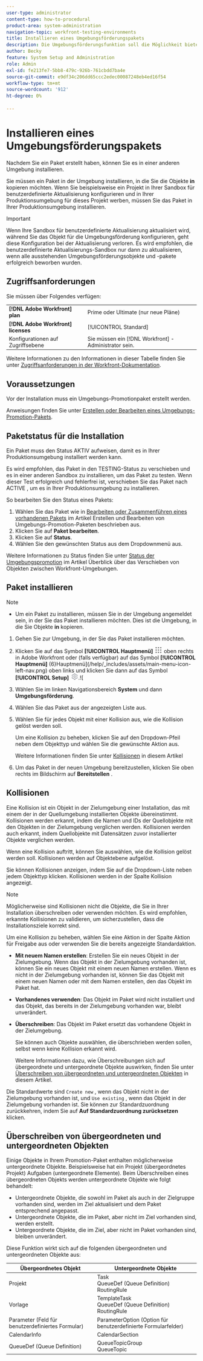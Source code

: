 ```yaml
---
user-type: administrator
content-type: how-to-procedural
product-area: system-administration
navigation-topic: workfront-testing-environments
title: Installieren eines Umgebungsförderungspakets
description: Die Umgebungsförderungsfunktion soll die Möglichkeit bieten, konfigurationsbezogene Objekte von einer Umgebung in eine andere zu verschieben. Erfahren Sie, wie Sie ein Umgebungsförderungspaket in einer Zielumgebung installieren.
author: Becky
feature: System Setup and Administration
role: Admin
exl-id: fe213fe7-5bb8-479c-926b-761cbdd7ba4e
source-git-commit: e9df34c206dd65ccc2edec00087248eb4ed16f54
workflow-type: tm+mt
source-wordcount: '912'
ht-degree: 0%

---
```


# Installieren eines Umgebungsförderungspakets

Nachdem Sie ein Paket erstellt haben, können Sie es in einer anderen Umgebung installieren.

Sie müssen ein Paket in der Umgebung installieren, in die Sie die Objekte **in** kopieren möchten. Wenn Sie beispielsweise ein Projekt in Ihrer Sandbox für benutzerdefinierte Aktualisierung konfigurieren und in Ihrer Produktionsumgebung für dieses Projekt werben, müssen Sie das Paket in Ihrer Produktionsumgebung installieren.

>[!IMPORTANT]
>
>Wenn Ihre Sandbox für benutzerdefinierte Aktualisierung aktualisiert wird, während Sie das Objekt für die Umgebungsförderung konfigurieren, geht diese Konfiguration bei der Aktualisierung verloren. Es wird empfohlen, die benutzerdefinierte Aktualisierungs-Sandbox nur dann zu aktualisieren, wenn alle ausstehenden Umgebungsförderungsobjekte und -pakete erfolgreich beworben wurden.

## Zugriffsanforderungen

Sie müssen über Folgendes verfügen:

<table>
  <tr>
   <td><strong>[!DNL Adobe Workfront] plan</strong>
   </td>
   <td> Prime oder Ultimate (nur neue Pläne)
   </td>
  </tr>
  <tr>
   <td><strong>[!DNL Adobe Workfront] licenses</strong>
   </td>
   <td> [!UICONTROL Standard]
   </td>
  </tr>
   <tr>
   <td>Konfigurationen auf Zugriffsebene
   </td>
   <td>Sie müssen ein [!DNL Workfront] -Administrator sein.
   </td>
  </tr>
</table>

Weitere Informationen zu den Informationen in dieser Tabelle finden Sie unter [Zugriffsanforderungen in der Workfront-Dokumentation](/help/quicksilver/administration-and-setup/add-users/access-levels-and-object-permissions/access-level-requirements-in-documentation.md).

## Voraussetzungen

Vor der Installation muss ein Umgebungs-Promotionpaket erstellt werden.

Anweisungen finden Sie unter [Erstellen oder Bearbeiten eines Umgebungs-Promotion-Pakets](/help/quicksilver/administration-and-setup/set-up-workfront/workfront-testing-environments/environment-promotion-create-package.md).

## Paketstatus für die Installation

Ein Paket muss den Status AKTIV aufweisen, damit es in Ihrer Produktionsumgebung installiert werden kann.

Es wird empfohlen, das Paket in den TESTING-Status zu verschieben und es in einer anderen Sandbox zu installieren, um das Paket zu testen.  Wenn dieser Test erfolgreich und fehlerfrei ist, verschieben Sie das Paket nach ACTIVE , um es in Ihrer Produktionsumgebung zu installieren.

So bearbeiten Sie den Status eines Pakets:

1. Wählen Sie das Paket wie in [Bearbeiten oder Zusammenführen eines vorhandenen Pakets](/help/quicksilver/administration-and-setup/set-up-workfront/workfront-testing-environments/environment-promotion-create-package.md#create-or-edit-an-environment-promotion-package) im Artikel Erstellen und Bearbeiten von Umgebungs-Promotion-Paketen beschrieben aus.
1. Klicken Sie auf **Paket bearbeiten**.
1. Klicken Sie auf **Status**.
1. Wählen Sie den gewünschten Status aus dem Dropdownmenü aus.

Weitere Informationen zu Status finden Sie unter [Status der Umgebungspromotion](/help/quicksilver/administration-and-setup/set-up-workfront/workfront-testing-environments/environment-promotion-in-wf.md#environment-promotion-statuses) im Artikel Überblick über das Verschieben von Objekten zwischen Workfront-Umgebungen.

## Paket installieren

>[!NOTE]
>
>* Um ein Paket zu installieren, müssen Sie in der Umgebung angemeldet sein, in der Sie das Paket installieren möchten. Dies ist die Umgebung, in die Sie Objekte **in** kopieren.

1. Gehen Sie zur Umgebung, in der Sie das Paket installieren möchten.
1. Klicken Sie auf das Symbol **[!UICONTROL Hauptmenü]** ![Hauptmenü](/help/_includes/assets/main-menu-icon.png) oben rechts in Adobe Workfront oder (falls verfügbar) auf das Symbol **[!UICONTROL Hauptmenü]** (6}Hauptmenü](/help/_includes/assets/main-menu-icon-left-nav.png) oben links und klicken Sie dann auf das Symbol **[!UICONTROL Setup]** ![Setup](/help/_includes/assets/gear-icon-setup.png).![
1. Wählen Sie im linken Navigationsbereich **System** und dann **Umgebungsförderung**.
1. Wählen Sie das Paket aus der angezeigten Liste aus.
1. Wählen Sie für jedes Objekt mit einer Kollision aus, wie die Kollision gelöst werden soll.

   Um eine Kollision zu beheben, klicken Sie auf den Dropdown-Pfeil neben dem Objekttyp und wählen Sie die gewünschte Aktion aus.

   Weitere Informationen finden Sie unter [Kollisionen](#collisions) in diesem Artikel
1. Um das Paket in der neuen Umgebung bereitzustellen, klicken Sie oben rechts im Bildschirm auf **Bereitstellen** .

## Kollisionen

Eine Kollision ist ein Objekt in der Zielumgebung einer Installation, das mit einem der in der Quellumgebung installierten Objekte übereinstimmt. Kollisionen werden erkannt, indem die Namen und IDs der Quellobjekte mit den Objekten in der Zielumgebung verglichen werden. Kollisionen werden auch erkannt, indem Quellobjekte mit Datensätzen zuvor installierter Objekte verglichen werden.

Wenn eine Kollision auftritt, können Sie auswählen, wie die Kollision gelöst werden soll. Kollisionen werden auf Objektebene aufgelöst.

Sie können Kollisionen anzeigen, indem Sie auf die Dropdown-Liste neben jedem Objekttyp klicken. Kollisionen werden in der Spalte Kollision angezeigt.

>[!NOTE]
>
>Möglicherweise sind Kollisionen nicht die Objekte, die Sie in Ihrer Installation überschreiben oder verwenden möchten. Es wird empfohlen, erkannte Kollisionen zu validieren, um sicherzustellen, dass die Installationsziele korrekt sind.

Um eine Kollision zu beheben, wählen Sie eine Aktion in der Spalte Aktion für Freigabe aus oder verwenden Sie die bereits angezeigte Standardaktion.

* **Mit neuem Namen erstellen**: Erstellen Sie ein neues Objekt in der Zielumgebung. Wenn das Objekt in der Zielumgebung vorhanden ist, können Sie ein neues Objekt mit einem neuen Namen erstellen. Wenn es nicht in der Zielumgebung vorhanden ist, können Sie das Objekt mit einem neuen Namen oder mit dem Namen erstellen, den das Objekt im Paket hat.
* **Vorhandenes verwenden**: Das Objekt im Paket wird nicht installiert und das Objekt, das bereits in der Zielumgebung vorhanden war, bleibt unverändert.
* **Überschreiben**: Das Objekt im Paket ersetzt das vorhandene Objekt in der Zielumgebung.

  Sie können auch Objekte auswählen, die überschrieben werden sollen, selbst wenn keine Kollision erkannt wird.

  Weitere Informationen dazu, wie Überschreibungen sich auf übergeordnete und untergeordnete Objekte auswirken, finden Sie unter [Überschreiben von übergeordneten und untergeordneten Objekten](#overwriting-parent-and-child-objects) in diesem Artikel.
<!--
* Do not use: The object in the package is not installed in the target environment. If you select Do not use, an error message will appear detailing how this choice will affect other objects or fields.
-->

Die Standardwerte sind `Create new` , wenn das Objekt nicht in der Zielumgebung vorhanden ist, und `Use existing` , wenn das Objekt in der Zielumgebung vorhanden ist. Sie können zur Standardzuordnung zurückkehren, indem Sie auf **Auf Standardzuordnung zurücksetzen** klicken.

## Überschreiben von übergeordneten und untergeordneten Objekten

Einige Objekte in Ihrem Promotion-Paket enthalten möglicherweise untergeordnete Objekte. Beispielsweise hat ein Projekt (übergeordnetes Projekt) Aufgaben (untergeordnete Elemente). Beim Überschreiben eines übergeordneten Objekts werden untergeordnete Objekte wie folgt behandelt:

* Untergeordnete Objekte, die sowohl im Paket als auch in der Zielgruppe vorhanden sind, werden im Ziel aktualisiert und dem Paket entsprechend angepasst.
* Untergeordnete Objekte, die im Paket, aber nicht im Ziel vorhanden sind, werden erstellt.
* Untergeordnete Objekte, die im Ziel, aber nicht im Paket vorhanden sind, bleiben unverändert.

Diese Funktion wirkt sich auf die folgenden übergeordneten und untergeordneten Objekte aus:

| Übergeordnetes Objekt | Untergeordnete Objekte |
|---|---|
| Projekt | Task<br>QueueDef (Queue Definition)<br>RoutingRule |
| Vorlage | TemplateTask<br>QueueDef (Queue Definition)<br>RoutingRule |
| Parameter (Feld für benutzerdefiniertes Formular) | ParameterOption (Option für benutzerdefinierte Formularfelder) |
| CalendarInfo | CalendarSection |
| QueueDef (Queue Definition) | QueueTopicGroup<br>QueueTopic |

